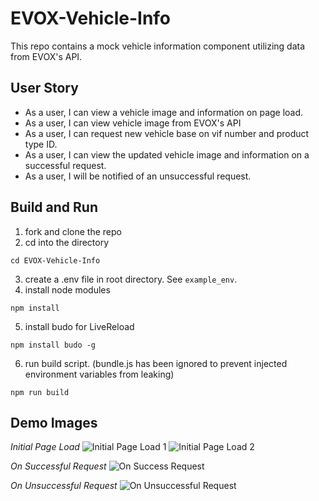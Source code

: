 # EVOX-Vehicle-Info

This repo contains a mock vehicle information component utilizing data from EVOX's API.

## User Story

- As a user, I can view a vehicle image and information on page load.
- As a user, I can view vehicle image from EVOX's API
- As a user, I can request new vehicle base on vif number and product type ID.
- As a user, I can view the updated vehicle image and information on a successful request.
- As a user, I will be notified of an unsuccessful request.

## Build and Run

1. fork and clone the repo
2. cd into the directory

```shell
cd EVOX-Vehicle-Info
```

3. create a .env file in root directory. See `example_env`.
4. install node modules

```shell
npm install
```

5. install budo for LiveReload

```shell
npm install budo -g
```

6. run build script. (bundle.js has been ignored to prevent injected environment variables from leaking)

```shell
npm run build
```

## Demo Images

_Initial Page Load_
![Initial Page Load 1](https://res.cloudinary.com/dqhe5ks7u/image/upload/v1553837580/EVOX/Initial_Page_Load_1.png)
![Initial Page Load 2](https://res.cloudinary.com/dqhe5ks7u/image/upload/v1553837578/EVOX/Initial_Page_Load_2.png)

_On Successful Request_
![On Success Request](https://res.cloudinary.com/dqhe5ks7u/image/upload/v1553837580/EVOX/On_Successful_Request.png)

_On Unsuccessful Request_
![On Unsuccessful Request](https://res.cloudinary.com/dqhe5ks7u/image/upload/v1553837580/EVOX/On_Failed_Request.png)
